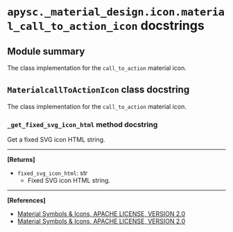 # `apysc._material_design.icon.material_call_to_action_icon` docstrings

## Module summary

The class implementation for the `call_to_action` material icon.

## `MaterialcallToActionIcon` class docstring

The class implementation for the `call_to_action` material icon.

### `_get_fixed_svg_icon_html` method docstring

Get a fixed SVG icon HTML string.<hr>

**[Returns]**

- `fixed_svg_icon_html`: str
  - Fixed SVG icon HTML string.

<hr>

**[References]**

- [Material Symbols & Icons, APACHE LICENSE, VERSION 2.0](https://fonts.google.com/icons?icon.size=24&icon.color=%23e8eaed)
- [Material Symbols & Icons, APACHE LICENSE, VERSION 2.0](https://www.apache.org/licenses/LICENSE-2.0.html)